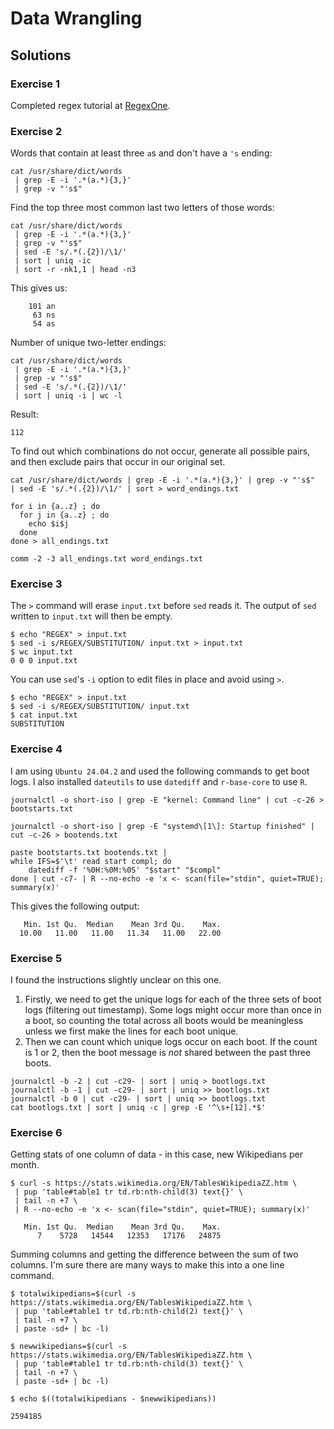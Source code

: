 # Data Wrangling

## Solutions

### Exercise 1

Completed regex tutorial at [RegexOne](https://regexone.com/).

### Exercise 2

Words that contain at least three `a`s and don't have a `'s` ending:

```
cat /usr/share/dict/words
 | grep -E -i '.*(a.*){3,}'
 | grep -v "'s$"
```

Find the top three most common last two letters of those words:

```
cat /usr/share/dict/words
 | grep -E -i '.*(a.*){3,}'
 | grep -v "'s$"
 | sed -E 's/.*(.{2})/\1/'
 | sort | uniq -ic
 | sort -r -nk1,1 | head -n3
```

This gives us:

```
    101 an
     63 ns
     54 as
```

Number of unique two-letter endings:

```
cat /usr/share/dict/words
 | grep -E -i '.*(a.*){3,}'
 | grep -v "'s$"
 | sed -E 's/.*(.{2})/\1/'
 | sort | uniq -i | wc -l
```

Result:

```
112
```

To find out which combinations do not occur, generate all possible pairs, and then exclude pairs that occur in our original set.

```
cat /usr/share/dict/words | grep -E -i '.*(a.*){3,}' | grep -v "'s$"  | sed -E 's/.*(.{2})/\1/' | sort > word_endings.txt

for i in {a..z} ; do
  for j in {a..z} ; do
    echo $i$j
  done
done > all_endings.txt

comm -2 -3 all_endings.txt word_endings.txt
```

### Exercise 3

The `>` command will erase `input.txt` before `sed` reads it. The output of `sed` written to `input.txt` will then be empty.

```
$ echo "REGEX" > input.txt
$ sed -i s/REGEX/SUBSTITUTION/ input.txt > input.txt
$ wc input.txt
0 0 0 input.txt
```

You can use `sed`'s `-i` option to edit files in place and avoid using `>`.

```
$ echo "REGEX" > input.txt
$ sed -i s/REGEX/SUBSTITUTION/ input.txt
$ cat input.txt
SUBSTITUTION
```

### Exercise 4

I am using `Ubuntu 24.04.2` and used the following commands to get boot logs. I also installed `dateutils` to use `datediff` and `r-base-core` to use `R`.

```
journalctl -o short-iso | grep -E "kernel: Command line" | cut -c-26 > bootstarts.txt

journalctl -o short-iso | grep -E "systemd\[1\]: Startup finished" | cut -c-26 > bootends.txt

paste bootstarts.txt bootends.txt |
while IFS=$'\t' read start compl; do
    datediff -f '%0H:%0M:%0S' "$start" "$compl"
done | cut -c7- | R --no-echo -e 'x <- scan(file="stdin", quiet=TRUE); summary(x)'
```

This gives the following output:

```
   Min. 1st Qu.  Median    Mean 3rd Qu.    Max. 
  10.00   11.00   11.00   11.34   11.00   22.00 
```

### Exercise 5

I found the instructions slightly unclear on this one.
1. Firstly, we need to get the unique logs for each of the three sets of boot logs (filtering out timestamp). Some logs might occur more than once in a boot, so counting the total across all boots would be meaningless unless we first make the lines for each boot unique.
2. Then we can count which unique logs occur on each boot. If the count is 1 or 2, then the boot message is *not* shared between the past three boots.

```
journalctl -b -2 | cut -c29- | sort | uniq > bootlogs.txt
journalctl -b -1 | cut -c29- | sort | uniq >> bootlogs.txt
journalctl -b 0 | cut -c29- | sort | uniq >> bootlogs.txt
cat bootlogs.txt | sort | uniq -c | grep -E '^\s+[12].*$'
```

### Exercise 6

Getting stats of one column of data - in this case, new Wikipedians per month.

```
$ curl -s https://stats.wikimedia.org/EN/TablesWikipediaZZ.htm \
 | pup 'table#table1 tr td.rb:nth-child(3) text{}' \
 | tail -n +7 \
 | R --no-echo -e 'x <- scan(file="stdin", quiet=TRUE); summary(x)'

   Min. 1st Qu.  Median    Mean 3rd Qu.    Max. 
      7    5728   14544   12353   17176   24875 
```

Summing columns and getting the difference between the sum of two columns. I'm sure there are many ways to make this into a one line command.

```
$ totalwikipedians=$(curl -s https://stats.wikimedia.org/EN/TablesWikipediaZZ.htm \
 | pup 'table#table1 tr td.rb:nth-child(2) text{}' \
 | tail -n +7 \
 | paste -sd+ | bc -l)

$ newwikipedians=$(curl -s https://stats.wikimedia.org/EN/TablesWikipediaZZ.htm \
 | pup 'table#table1 tr td.rb:nth-child(3) text{}' \
 | tail -n +7 \
 | paste -sd+ | bc -l)

$ echo $((totalwikipedians - $newwikipedians))

2594185
```